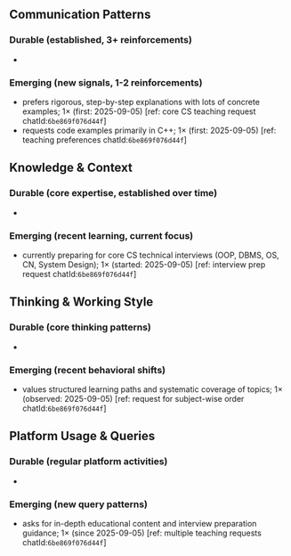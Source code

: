 ## Communication Patterns
### Durable (established, 3+ reinforcements)
- 

### Emerging (new signals, 1-2 reinforcements)
- prefers rigorous, step-by-step explanations with lots of concrete examples; 1× (first: 2025-09-05) [ref: core CS teaching request chatId:`6be869f076d44f`]
- requests code examples primarily in C++; 1× (first: 2025-09-05) [ref: teaching preferences chatId:`6be869f076d44f`]

## Knowledge & Context
### Durable (core expertise, established over time)
- 

### Emerging (recent learning, current focus)
- currently preparing for core CS technical interviews (OOP, DBMS, OS, CN, System Design); 1× (started: 2025-09-05) [ref: interview prep request chatId:`6be869f076d44f`]

## Thinking & Working Style
### Durable (core thinking patterns)
- 

### Emerging (recent behavioral shifts)
- values structured learning paths and systematic coverage of topics; 1× (observed: 2025-09-05) [ref: request for subject-wise order chatId:`6be869f076d44f`]

## Platform Usage & Queries
### Durable (regular platform activities)
- 

### Emerging (new query patterns)
- asks for in-depth educational content and interview preparation guidance; 1× (since 2025-09-05) [ref: multiple teaching requests chatId:`6be869f076d44f`] 